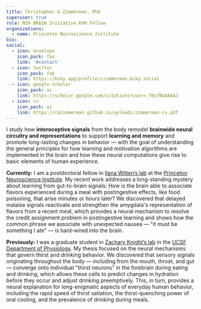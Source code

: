 ```yaml
---
title: Christopher A Zimmerman, PhD
superuser: true
role: NIH BRAIN Initiative K99 Fellow
organizations:
  - name: Princeton Neuroscience Institute
bio:
social:
  - icon: envelope
    icon_pack: fas
    link: '#contact'
  - icon: twitter
    icon_pack: fab
    link: https://bsky.app/profile/czimmerman.bsky.social
  - icon: google-scholar
    icon_pack: ai
    link: https://scholar.google.com/citations?user=_f0y7BUAAAAJ
  - icon: cv
    icon_pack: ai
    link: https://cazimmerman.github.io/uploads/zimmerman-cv.pdf
---
```


I study how <strong>interoceptive signals</strong> from the body remodel <strong>brainwide neural circuitry and representations</strong> to support <strong>learning and memory</strong> and promote long-lasting changes in behavior — with the goal of understanding the general principles for how learning and motivation algorithms are implemented in the brain and how these neural computations give rise to basic elements of human experience.

<strong>Currently:</strong> I am a postdoctoral fellow in <a href='https://www.wittenlab.org/' target='_blank'>Ilana Witten’s lab</a> at the <a href='https://pni.princeton.edu/' target='_blank'>Princeton Neuroscience Institute</a>. My recent work addresses a long-standing mystery about learning from gut-to-brain signals: How is the brain able to associate flavors experienced during a meal with postingestive effects, like food poisoning, that arise minutes or hours later? We discovered that delayed malaise signals reactivate and strengthen the amygdala's representation of flavors from a recent meal, which provides a neural mechanism to resolve the credit assignment problem in postingestive learning and shows how the common phrase we associate with unexpected nausea — "it must be something I ate" — is hard-wired into the brain.

<strong>Previously:</strong> I was a graduate student in <a href='https://knightlab.ucsf.edu/' target='_blank'>Zachary Knight’s lab</a> in the <a href='https://physiology.ucsf.edu' target='_blank'>UCSF Department of Physiology</a>. My thesis focused on the neural mechanisms that govern thirst and drinking behavior. We discovered that sensory signals originating throughout the body — including from the mouth, throat, and gut — converge onto individual "thirst neurons" in the forebrain during eating and drinking, which allows these cells to predict changes in hydration before they occur and adjust drinking preemptively. This, in turn, provides a neural explanation for long-enigmatic aspects of everyday human behavior, including the rapid speed of thirst satiation, the thirst-quenching power of oral cooling, and the prevalence of drinking during meals.